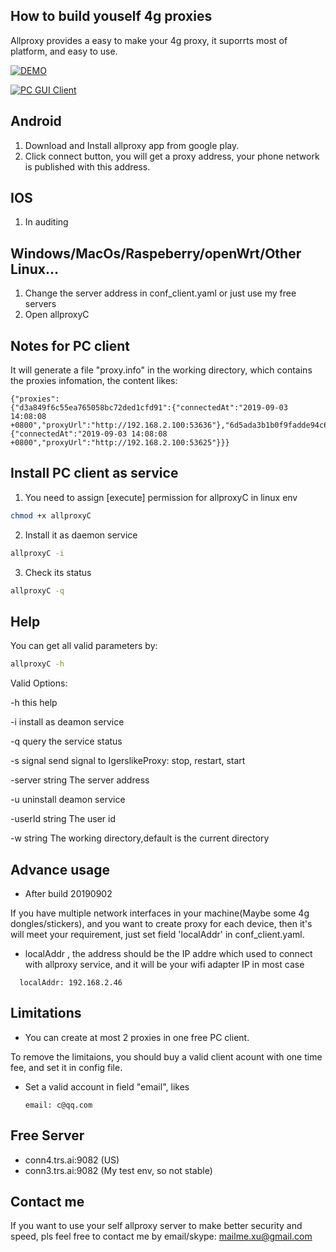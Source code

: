 ## How to build youself 4g proxies

Allproxy provides a easy to make your 4g proxy, it suporrts most of platform, and easy to use.

[![DEMO](https://img.youtube.com/vi/eQ9m05CQR8U/0.jpg)](https://www.youtube.com/watch?v=eQ9m05CQR8U)

[![PC GUI Client](https://img.youtube.com/vi/fTCktSV2Oyo/0.jpg)](https://www.youtube.com/watch?v=fTCktSV2Oyo)

## Android
1. Download and Install allproxy app from google play.
2. Click connect button, you will get a proxy address, your phone network is published with this address.

## IOS
1. In auditing

## Windows/MacOs/Raspeberry/openWrt/Other Linux...
1. Change the server address in conf_client.yaml or just use my free servers
2. Open allproxyC

## Notes for PC client
It will generate a file "proxy.info" in the working directory, which contains the proxies infomation, the content likes:
```
{"proxies":
{"d3a849f6c55ea765058bc72ded1cfd91":{"connectedAt":"2019-09-03 14:08:08 +0800","proxyUrl":"http://192.168.2.100:53636"},"6d5ada3b1b0f9fadde94c6dc081dba69":{"connectedAt":"2019-09-03 14:08:08 +0800","proxyUrl":"http://192.168.2.100:53625"}}}
```

## Install PC client as service
1. You need to assign [execute] permission for allproxyC in linux env
```bash
chmod +x allproxyC
```
2. Install it as daemon service 
```bash
allproxyC -i
```
3. Check its status
```bash
allproxyC -q
```

## Help
You can get all valid parameters by:
```bash
allproxyC -h
```
Valid Options:

  -h    this help

  -i    install as deamon service

  -q    query the service status

  -s signal
        send signal to IgerslikeProxy: stop, restart, start

  -server string
        The server address

  -u    uninstall deamon service

  -userId string
        The user id

  -w string
        The working directory,default is the current directory
		
## Advance usage
- After build 20190902
  
If you have multiple network interfaces in your machine(Maybe some 4g dongles/stickers), and you want to create proxy for each device, then it's will meet your requirement, just set field 'localAddr' in conf_client.yaml.

+ localAddr , the address should be the IP addre which used to connect with allproxy service, and it will be your wifi adapter IP in most case
```
  localAddr: 192.168.2.46
```

## Limitations
- You can create at most 2 proxies in one free PC client.

To remove the limitaions, you should buy a valid client acount with one time fee, and set it in config file.
- Set a valid account in field "email", likes
  ```
  email: c@qq.com
  ```

## Free Server
+ conn4.trs.ai:9082   (US)
+ conn3.trs.ai:9082   (My test env, so not stable)

## Contact me
If you want to use your self allproxy server to make better security and speed, pls feel free to contact me by email/skype: mailme.xu@gmail.com
